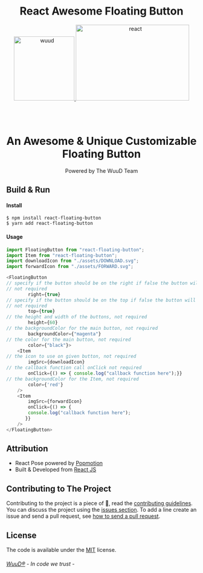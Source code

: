 <h1 align="center">React Awesome Floating Button</h1>

<p align="center">
	<a href="https://wuud.net">
		<img width="160" height="169" src="https://github.com/WuuD-Team/WuuD-Website/blob/master/favicon.ico?raw=true" alt="wuud">
	<img width="300" height="200" src="https://media1.giphy.com/media/iFmw13LV1hHhViPPWz/source.gif" alt="react">
	</a>
</p>
<br>
<br>

### <h1 align="center">An Awesome & Unique Customizable Floating Button</h1>

<p align="center">
    Powered by The WuuD Team
</p>


## Build & Run

#### Install

```bsh
$ npm install react-floating-button
$ yarn add react-floating-button
```

#### Usage

```javascript
import FloatingButton from "react-floating-button";
import Item from "react-floating-button";
import downloadIcon from "./assets/DOWNLOAD.svg";
import forwardIcon from "./assets/FORWARD.svg";

<FloatingButton 
// specify if the button should be on the right if false the button will be at the left
// not required
        right={true}
// specify if the button should be on the top if false the button will be at the bottom
// not required
        top={true} 
// the height and width of the buttons, not required
        height={60}
// the backgroundColor for the main button, not required
        backgroundColor={"magenta"}
// the color for the main button, not required
        color={"black"}>
    <Item
// the icon to use on given button, not required
        imgSrc={downloadIcon}
// the callback function call onClick not required
        onClick={() => { console.log("callback function here");}}
// the backgroundColor for the Item, not required
        color={'red'}
    />
    <Item
        imgSrc={forwardIcon}
        onClick={() => {
        console.log("callback function here");
       }}
    />
</FloatingButton>
```
## Attribution

-   React Pose powered by [Popmotion](https://popmotion.io/pose/)
-   Built & Developed from [React JS](https://reactjs.org/)

## Contributing to The Project

Contributing to the project is a piece of :cake:, read the [contributing guidelines](https://github.com/na6im/awsome-floating-button/blob/master/.github/CONTRIBUTING.md). You can discuss the project using the [issues section](https://github.com/na6im/awsome-floating-button/issues/new). To add a line create an issue and send a pull request, see [how to send a pull request](https://github.com/na6im/awsome-floating-button/blob/master/.github/CONTRIBUTING.md).

## License

The code is available under the [MIT](https://github.com/na6im/awsome-floating-button/blob/master/LICENSE) license.

###### [WuuD®](http://wuud.net/) - In code we trust -
